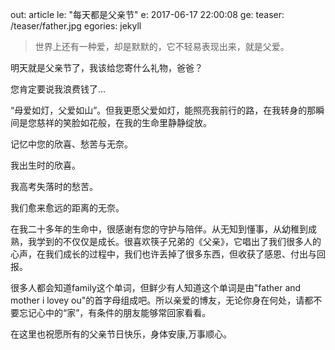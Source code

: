 
out: article
le:  "每天都是父亲节"
e:   2017-06-17 22:00:08
ge:
 teaser: /teaser/father.jpg
egories: jekyll

> 世界上还有一种爱，却是默默的，它不轻易表现出来，就是父爱。

明天就是父亲节了，我该给您寄什么礼物，爸爸？

您肯定要说我浪费钱了...

“母爱如灯，父爱如山”。但我更愿父爱如灯，能照亮我前行的路，在我转身的那瞬间是您慈祥的笑脸如花般，在我的生命里静静绽放。

记忆中您的欣喜、愁苦与无奈。

我出生时的欣喜。

我高考失落时的愁苦。

我们愈来愈远的距离的无奈。

在我二十多年的生命中，很感谢有您的守护与陪伴。从无知到懂事，从幼稚到成熟，我学到的不仅仅是成长。很喜欢筷子兄弟的《父亲》，它唱出了我们很多人的心声，在我们成长的过程中，我们也许丢掉了很多东西，但收获了感恩、付出与回报。

很多人都会知道family这个单词，但鲜少有人知道这个单词是由"father and mother i lovey ou"的首字母组成吧。所以亲爱的博友，无论你身在何处，请都不要忘记心中的“家”，有条件的朋友能够常回家看看。

在这里也祝愿所有的父亲节日快乐，身体安康,万事顺心。



